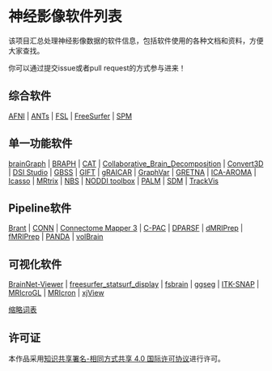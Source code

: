 # 神经影像软件列表

该项目汇总处理神经影像数据的软件信息，包括软件使用的各种文档和资料，方便大家查找。

你可以通过提交issue或者pull request的方式参与进来！

## 综合软件

[AFNI](docs/AFNI.md) | [ANTs](docs/ANTs.md) | [FSL](docs/FSL.md) | [FreeSurfer](docs/FreeSurfer.md) | [SPM](docs/SPM.md)

## 单一功能软件

[brainGraph](docs/brainGraph.md) | [BRAPH](docs/BRAPH.md) | [CAT](docs/CAT.md) | [Collaborative\_Brain\_Decomposition](docs/Collaborative_Brain_Decomposition.md) | [Convert3D](docs/Convert3D.md) | [DSI Studio](docs/DSI-Studio.md) | [GBSS](docs/GBSS.md) | [GIFT](docs/GIFT.md) | [gRAICAR](docs/gRAICAR.md) | [GraphVar](docs/GraphVar.md) | [GRETNA](docs/GRETNA.md) | [ICA-AROMA](docs/ICA-AROMA.md) | [Icasso](docs/Icasso.md) | [MRtrix](docs/MRtrix.md) | [NBS](docs/NBS.md) | [NODDI toolbox](docs/NODDI-toolbox.md) | [PALM](docs/PALM.md) | [SDM](docs/SDM.md) | [TrackVis](docs/TrackVis.md) 

## Pipeline软件

[Brant](docs/Brant.md) | [CONN](docs/CONN.md) | [Connectome Mapper 3](docs/CM3.md) | [C-PAC](docs/C-PAC.md) | [DPARSF](docs/DPARSF.md) | [dMRIPrep](docs/dMRIPrep.md) | [fMRIPrep](docs/fMRIPrep.md) | [PANDA](docs/PANDA.md) | [volBrain](docs/volBrain.md)

## 可视化软件

[BrainNet-Viewer](docs/BrainNet-Viewer.md) | [freesurfer\_statsurf\_display](docs/freesurfer_statsurf_display.md) | [fsbrain](docs/fsbrain.md) | [ggseg](docs/ggseg.md) | [ITK-SNAP](docs/ITK-SNAP.md) | [MRIcroGL](docs/MRIcroGL.md) | [MRIcron](docs/MRIcron.md) | [xjView](docs/xjView.md)

[缩略词表](docs/Abbreviation.md)

## 许可证

本作品采用[知识共享署名-相同方式共享 4.0 国际许可协议](http://creativecommons.org/licenses/by-sa/4.0/)进行许可。
